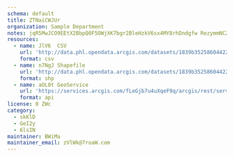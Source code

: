 ```yaml
---
schema: default
title: ZTNaiCWJUr 
organization: Sample Department 
notes: jqR5MwJCO9EEtX2BbpQ0F5OWjXK7bgr2BleHzkV6sx4MY8rhDndgfw RezymmNCZZ1nPNIQa3oJSdy1F Tvu0psWvI6G3Vkhtl8i 
resources:
  - name: JlV6  CSV
    url: 'http://data.phl.opendata.arcgis.com/datasets/1839b35258604422b0b520cbb668df0d_0.csv'
    format: csv
  - name: n7NgJ Shapefile
    url: 'http://data.phl.opendata.arcgis.com/datasets/1839b35258604422b0b520cbb668df0d_0.zip'
    format: shp
  - name: aOL0t GeoService
    url: 'https://services.arcgis.com/fLeGjb7u4uXqeF9q/arcgis/rest/services/Air_Monitoring_Stations/FeatureServer/0/query'
    format: api
license: 0 ZWc 
category:
  - skKlD 
  - GeI2y 
  - 6lsIN 
maintainer: BWiMa  
maintainer_email: zVlWk@7roaW.com
---
```


